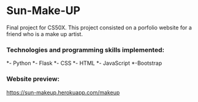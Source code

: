# Sun-Make-UP
Final project for CS50X. This project consisted on a porfolio website for a friend who is a make up artist.

### Technologies and programming skills implemented:
*- Python
*- Flask
*- CSS
*- HTML
*- JavaScript
*-Bootstrap

### Website preview:
https://sun-makeup.herokuapp.com/makeup
